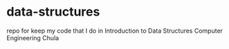 # data-structures
repo for keep my code that I do in Introduction to Data Structures Computer Engineering Chula